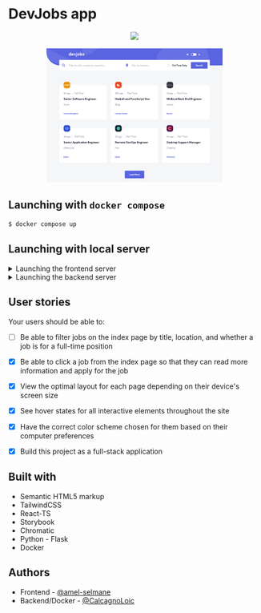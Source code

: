 # DevJobs app

<p align="center">
  <a href="https://skillicons.dev">
    <img src="https://skillicons.dev/icons?i=ts,react,tailwind,python,flask,docker,vite" />
  </a>
</p>

<p align="center">
   <img src="frontend/public/assets/img/readme.png" width="70%">
</p>


## Launching with `docker compose`

```cmd
$ docker compose up
```

## Launching with local server

<details><summary>Launching the frontend server</summary>

Position yourself in the `frontend` folder before starting and launch Docker. 

```cmd
$ npm i

$ npm run dev
```
</details>

<details><summary>Launching the backend server</summary>

Position yourself in the `backend` folder before starting and launch Docker.

### Virtual environment installation and activation

**Warning**, for *MacOS*, the second command line may be different

```cmd
$ python -m venv env

// Windows
$ source env/Scripts/activate
// Mac
$ source env/bin/activate
```

### Package installation

```cmd
$ pip install -r requirements.txt
```

If a new installation is made in the virtual environment, don't forget to run 

```cmd
$ pip freeze > requirements.txt
```

### Launch local server

```cmd
python app.py
```
</details>

## User stories

Your users should be able to:

- [ ] Be able to filter jobs on the index page by title, location, and whether a job is for a full-time position
- [x] Be able to click a job from the index page so that they can read more information and apply for the job
- [x] View the optimal layout for each page depending on their device's screen size
- [x] See hover states for all interactive elements throughout the site
- [x] Have the correct color scheme chosen for them based on their computer preferences
- [x] Build this project as a full-stack application


## Built with

- Semantic HTML5 markup
- TailwindCSS
- React-TS
- Storybook
- Chromatic
- Python - Flask
- Docker

## Authors

- Frontend - [@amel-selmane ](https://github.com/amel-selmane)
- Backend/Docker - [@CalcagnoLoic](https://github.com/CalcagnoLoic)